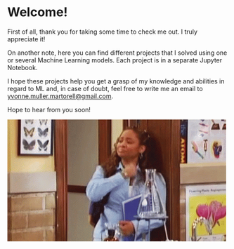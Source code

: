 # Welcome!

First of all, thank you for taking some time to check me out. I truly appreciate it!

On another note, here you can find different projects that I solved using one or several Machine Learning models. Each project is in a separate Jupyter Notebook.

I hope these projects help you get a grasp of my knowledge and abilities in regard to ML and, in case of doubt, feel free to write me an email to yvonne.muller.martorell@gmail.com.

Hope to hear from you soon!

![Peace out](/peace_out.gif)
